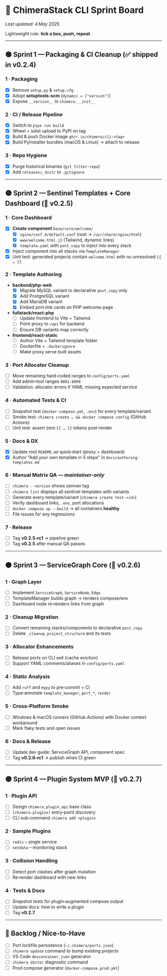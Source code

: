 # 📝 ChimeraStack CLI Sprint Board

_Last updated: 4 May 2025_

Lightweight rule: **tick a box, push, repeat**.

---

## 🟢 Sprint 1 — Packaging & CI Cleanup (✅ shipped in v0.2.4)

### 1 · Packaging

- [x] Remove `setup.py` & `setup.cfg`
- [x] Adopt **setuptools‑scm** (`dynamic = ["version"]`)
- [x] Expose `__version__` in `chimera.__init__`

### 2 · CI / Release Pipeline

- [x] Switch to `pipx run build`
- [x] Wheel + sdist upload to PyPI on tag
- [x] Build & push Docker image `ghcr.io/chimera/cli:<tag>`
- [x] Build PyInstaller bundles (macOS & Linux) → attach to release

### 3 · Repo Hygiene

- [x] Purge historical binaries (`git filter‑repo`)
- [x] Add `releases/`, `dist/` to `.gitignore`

---

## 🟡 Sprint 2 — Sentinel Templates + Core Dashboard (🎯 v0.2.5)

### 1 · Core Dashboard

- [x] **Create component** `base/core/welcome/`
  - [x] `nginx/conf.d/default.conf` (root → `/usr/share/nginx/html`)
  - [x] `www/welcome.html.j2` (Tailwind, dynamic links)
  - [x] `template.yaml` with `post_copy` to inject into every stack
- [x] Inject component into all stacks via `TemplateManager`
- [x] Unit test: generated projects contain `welcome.html` with no unresolved `{{ … }}`

### 2 · Template Authoring

- **backend/php-web**
  - [x] Migrate MySQL variant to declarative `post_copy` only
  - [x] Add PostgreSQL variant
  - [x] Add MariaDB variant
  - [x] Embed port‑link cards on PHP welcome page
- **fullstack/react-php**
  - [ ] Update frontend to Vite + Tailwind
  - [ ] Point proxy to `/api` for backend
  - [ ] Ensure DB variants map correctly
- **frontend/react-static**
  - [ ] Author Vite + Tailwind template folder
  - [ ] Dockerfile + `.dockerignore`
  - [ ] Make proxy serve built assets

### 3 · Port Allocator Cleanup

- [ ] Move remaining hard‑coded ranges to `config/ports.yaml`
- [ ] Add admin‑tool ranges `8081‑8099`
- [ ] Validation: allocator errors if YAML missing expected service

### 4 · Automated Tests & CI

- [ ] Snapshot test (`docker-compose.yml`, `.env`) for every template/variant
- [ ] Smoke test: `chimera create … && docker compose config` (GitHub Actions)
- [ ] Unit test: assert zero `{{ … }}` tokens post‑render

### 5 · Docs & DX

- [x] Update root `README.md` quick‑start (proxy + dashboard)
- [x] Author "Add your own template in 5 steps" in `docs/authoring-templates.md`

### 6 · Manual Matrix QA — _maintainer‑only_

- [ ] `chimera --version` shows semver tag
- [ ] `chimera list` displays all sentinel templates with variants
- [ ] Generate every template/variant (`chimera create test‑<id>`)
- [ ] Verify dashboard links, `.env`, port allocations
- [ ] `docker compose up --build` → all containers **healthy**
- [ ] File issues for any regressions

### 7 · Release

- [ ] Tag **v0.2.5‑rc1** → pipeline green
- [ ] Tag **v0.2.5** after manual QA passes

---

## 🟠 Sprint 3 — ServiceGraph Core (🎯 v0.2.6)

### 1 · Graph Layer

- [ ] Implement `ServiceGraph`, `ServiceNode`, `Edge`
- [ ] TemplateManager builds graph → renders compose/env
- [ ] Dashboard node re‑renders links from graph

### 2 · Cleanup Migration

- [ ] Convert remaining stacks/components to declarative `post_copy`
- [ ] Delete `_cleanup_project_structure` and its tests

### 3 · Allocator Enhancements

- [ ] Release ports on CLI exit (cache eviction)
- [ ] Support YAML comments/aliases in `config/ports.yaml`

### 4 · Static Analysis

- [ ] Add `ruff` and `mypy` to pre‑commit + CI
- [ ] Type‑annotate `template_manager`, `port_*`, `render`

### 5 · Cross‑Platform Smoke

- [ ] Windows & macOS runners (GitHub Actions) with Docker context workaround
- [ ] Mark flaky tests and open issues

### 6 · Docs & Release

- [ ] Update dev guide: ServiceGraph API, component spec
- [ ] Tag **v0.2.6‑rc1** → publish when CI green

---

## 🟣 Sprint 4 — Plugin System MVP (🎯 v0.2.7)

### 1 · Plugin API

- [ ] Design `chimera.plugin_api` base class
- [ ] `[chimera.plugins]` entry‑point discovery
- [ ] CLI sub‑command `chimera add <plugin>`

### 2 · Sample Plugins

- [ ] `redis` – single service
- [ ] `netdata` – monitoring stack

### 3 · Collision Handling

- [ ] Detect port clashes after graph mutation
- [ ] Re‑render dashboard with new links

### 4 · Tests & Docs

- [ ] Snapshot tests for plugin‑augmented compose output
- [ ] Update docs: how to write a plugin
- [ ] Tag **v0.2.7**

---

## 🔮 Backlog / Nice‑to‑Have

- [ ] Port lockfile persistence (`~/.chimera/ports.json`)
- [ ] `chimera update` command to bump existing projects
- [ ] VS Code `devcontainer.json` generator
- [ ] `chimera doctor` diagnostic command
- [ ] Prod compose generator (`docker-compose.prod.yml`)
